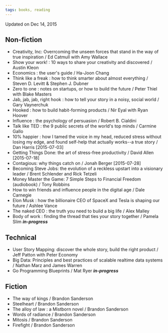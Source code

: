 ```yaml
---
tags: books, reading
---
```


Updated on Dec 14, 2015

## Non-fiction

* Creativity, Inc: Overrcoming the unseen forces that stand in the way of true inspiration / Ed Catmull with Amy Wallace
* Show your work! : 10 ways to share your creativity and discovered / Austin Kleon
* Economics : the user's guide / Ha-Joon Chang
* Think like a freak : how to think smarter about almost everything / Steven D. Levitt & Stephen J. Dubner
* Zero to one : notes on startups, or how to build the future / Peter Thiel with Blake Masters
* Jab, jab, jab, right hook : how to tell your story in a noisy, social world / Gary Vaynerchuk
* Hooked : how to build habit-forming products / Nir Eyal with Ryan Hoover
* Influence : the psychology of persuasion / Robert B. Cialdini
* Talk like TED : the 9 public secrets of the world's top minds / Carmine Gallo
* 10% happier : how I tamed the voice in my head, reduced stress without losing my edge, and found self-help that actually works--a true story / Dan Harris [2015-07-03]
* Getting Things Done: the art of stress-free productivity / David Allen [2015-07-18]
* Contagious: why things catch on / Jonah Berger [2015-07-28]
* Becoming Steve Jobs: the evolution of a reckless upstart into a visionary leader / Brent Schlender and Rick Tetzeli
* Money Master the Game: 7 Simple Steps to Financial Freedom (audiobook) / Tony Robbins
* How to win friends and influence people in the digital age / Dale Carnegie
* Elon Musk : how the billionaire CEO of SpaceX and Tesla is shaping our future / Ashlee Vance
* The naked CEO : the truth you need to build a big life / Alex Malley
* Body of work : finding the thread that ties your story together / Pamela Slim **_in-progress_**


## Technical

* User Story Mapping: discover the whole story, build the right product / Jeff Patton with Peter Economy
* Big Data: Principles and best practices of scalable realtime data systems / Nathan Marz and James Warren
* Go Programming Blueprints / Mat Ryer **_in-progress_**


## Fiction

* The way of kings / Brandon Sanderson
* Steelheart / Brandon Sanderson
* The alloy of law : a Mistborn novel / Brandon Sanderson
* Words of radiance / Brandon Sanderson
* Mitosis / Brandon Sanderson
* Firefight / Brandon Sanderson
